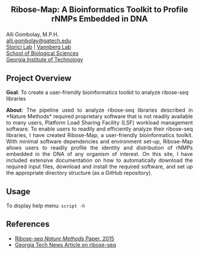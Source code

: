 <h2><p align="center">Ribose-Map: A Bioinformatics Toolkit to Profile rNMPs Embedded in DNA</p></h2>

Alli Gombolay, M.P.H.  
alli.gombolay@gatech.edu  
[Storici Lab](http://www.storicilab.gatech.edu/) | [Vannberg Lab](http://vannberg.biology.gatech.edu:8080/VannbergLab/home.html)  
[School of Biological Sciences](http://www.biology.gatech.edu/)  
[Georgia Institute of Technology](http://www.gatech.edu/)

## Project Overview
**Goal**: To create a user-friendly bioinformatics toolkit to analyze ribose-seq libraries

<p align="justify">
<b>About</b>: The pipeline used to analyze ribose-seq libraries described in *Nature Methods* required proprietary software that is not readily available to many users, Platform Load Sharing Facility (LSF) workload management software.  To enable users to readily and efficiently analyze their ribose-seq libraries, I have created Ribose-Map, a user-friendly bioinformatics toolkit.  With minimal software dependencies and environment set-up, Ribose-Map allows users to readily profile the identity and distribution of rNMPs embedded in the DNA of any organism of interest.  On this site, I have included extensive documentation on how to automatically download the required input files, download and install the required software, and set up the appropriate directory structure (as a GitHub repository).
</p>

## Usage
To display help menu: `script -h`  

## References  
* [Ribose-seq *Nature Methods* Paper, 2015](http://www.ncbi.nlm.nih.gov/pmc/articles/PMC4686381/pdf/nihms742750.pdf)
* [Georgia Tech News Article on ribose-seq](http://www.news.gatech.edu/2015/01/26/ribose-seq-identifies-and-locates-ribonucleotides-genomic-dna)
